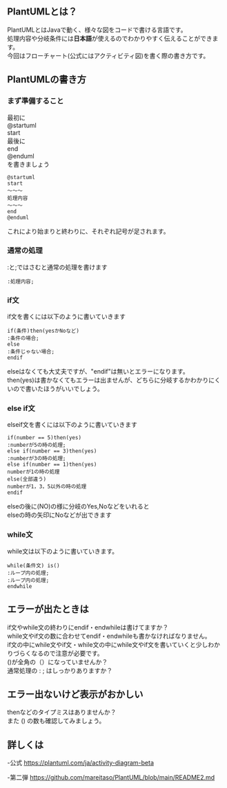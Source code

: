 ## PlantUMLとは？
PlantUMLとはJavaで動く、様々な図をコードで書ける言語です。  
処理内容や分岐条件には**日本語**が使えるのでわかりやすく伝えることができます。  
今回はフローチャート(公式にはアクティビティ図)を書く際の書き方です。
## PlantUMLの書き方
### まず準備すること
最初に  
@startuml  
start  
最後に  
end  
@enduml  
を書きましょう
```
@startuml
start
～～～
処理内容
～～～
end
@enduml
```
これにより始まりと終わりに、それぞれ記号が足されます。  
### 通常の処理
:と;ではさむと通常の処理を書けます
```
:処理内容;
```
### if文
if文を書くには以下のように書いていきます
```
if(条件)then(yesかNoなど)
:条件の場合;
else
:条件じゃない場合;
endif
```
elseはなくても大丈夫ですが、"endif"は無いとエラーになります。  
then(yes)は書かなくてもエラーは出ませんが、どちらに分岐するかわかりにくいので書いたほうがいいでしょう。

### else if文
elseif文を書くには以下のように書いていきます
```
if(number == 5)then(yes)
:numberが5の時の処理;
else if(number == 3)then(yes)
:numberが3の時の処理;
else if(number == 1)then(yes)
numberが1の時の処理
else(全部違う)
numberが1，3，5以外の時の処理
endif
```
elseの後に(NO)の様に分岐のYes,Noなどをいれると  
elseの時の矢印にNoなどが出できます

### while文
while文は以下のように書いていきます。
```
while(条件文) is()
:ループ内の処理;
:ループ内の処理;
endwhile
```
## エラーが出たときは
if文やwhile文の終わりにendif・endwhileは書けてますか？  
while文やif文の数に合わせてendif・endwhileも書かなければなりません。  
if文の中にwhile文やif文・while文の中にwhile文やif文を書いていくと少しわかりづらくなるので注意が必要です。  
()が全角の（）になっていませんか？  
通常処理の : ; はしっかりありますか？

## エラー出ないけど表示がおかしい
thenなどのタイプミスはありませんか？  
また () の数も確認してみましょう。

## 詳しくは
-公式
<https://plantuml.com/ja/activity-diagram-beta>

-第二弾
<https://github.com/mareitaso/PlantUML/blob/main/README2.md>
